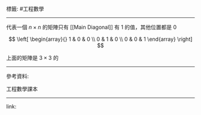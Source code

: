 標籤: #工程數學 

---

代表一個 $n \times n$ 的矩陣只有 [[Main Diagonal]] 有 1 的值，其他位置都是 0

$$
\left[
\begin{array}{}
1 & 0 & 0 \\
0 & 1 & 0 \\
0 & 0 & 1
\end{array}
\right]
$$

上面的矩陣是 $3 \times 3$ 的

---

參考資料:

工程數學課本

---

link:

